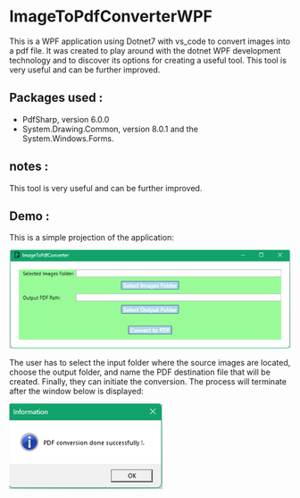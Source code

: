 # ImageToPdfConverterWPF

This is a WPF application using Dotnet7 with vs_code to convert images into a pdf file. It was created to play around with the dotnet WPF development technology and to discover its options for creating a useful tool.
This tool is very useful and can be further improved.

## Packages used :

- PdfSharp, version 6.0.0
- System.Drawing.Common, version 8.0.1
  and the System.Windows.Forms.

## notes :

This tool is very useful and can be further improved.

## Demo :

This is a simple projection of the application:

![Executable_image](/Images/Executable.png)

The user has to select the input folder where the source images are located, choose the output folder, and name the PDF destination file that will be created. Finally, they can initiate the conversion. The process will terminate after the window below is displayed:

![Conversion completed](./Images/operation%20success.png)
